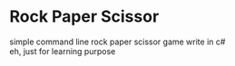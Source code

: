 # Rock Paper Scissor
simple command line rock paper scissor game write in c#\
eh, just for learning purpose
